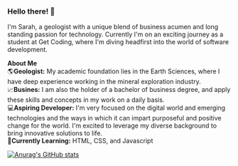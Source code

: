 ### Hello there! 👋

I'm Sarah, a geologist with a unique blend of business acumen and long standing passion for technology. Currently I'm on an exciting journey as a student at Get Coding, where I'm diving headfirst into the world of software development.

**About Me**
<br>
🌎**Geologist:** My academic foundation lies in the Earth Sciences, where I have deep experience working in the mineral exploration industry.
<br>
📈**Busines:** I am also the holder of a bachelor of business degree, and apply these skills and concepts in my work on a daily basis.
<br>
💻**Aspiring Developer:** I'm very focused on the digital world and emerging technologies and the ways in which it can impart purposeful and positive change for the world. I'm excited to leverage my diverse background to bring innovative solutions to life.
<br>
🌱**Currently Learning:** HTML, CSS, and Javascript

[![Anurag's GitHub stats](https://github-readme-stats.vercel.app/api?username=Sarah-S-R)](https://github.com/anuraghazra/github-readme-stats)
